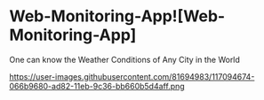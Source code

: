 # Web-Monitoring-App![Web-Monitoring-App]

One can know the Weather Conditions of Any City in the World

https://user-images.githubusercontent.com/81694983/117094674-066b9680-ad82-11eb-9c36-bb660b5d4aff.png
